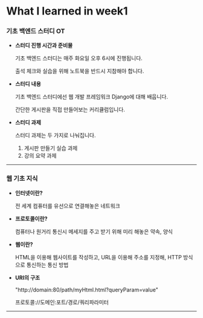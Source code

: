 # What I learned in week1

### 기초 백엔드 스터디 OT ###

- **스터디 진행 시간과 준비물**

	기초 백엔드 스터디는 매주 화요일 오후 6시에 진행됩니다.
	
	출석 체크와 실습을 위해 노트북을 반드시 지참해야 합니다.

- **스터디 내용**

	기초 백엔드 스터디에선 웹 개발 프레임워크 Django에 대해 배웁니다.
	
	간단한 게시판을 직접 만들어보는 커리큘럼입니다.
	
- **스터디 과제**
	
	스터디 과제는 두 가지로 나눠집니다.
	
	1. 게시판 만들기 실습 과제
	2. 강의 요약 과제
---
### 웹 기초 지식 ###

- **인터넷이란?**

	전 세계 컴퓨터를 유선으로 연결해놓은 네트워크

- **프로토콜이란?**

	컴퓨터나 원거리 통신시 메세지를 주고 받기 위해 미리 해놓은 약속, 양식
	
- **웹이란?**

	HTML을 이용해 웹사이트를 작성하고,
	URL을 이용해 주소를 지정해,
	HTTP 방식으로 통신하는 통신 방법
	
- **URl의 구조**

	"http://domain:80/path/myHtml.html?queryParam=value"
	
	프로토콜://도메인:포트/경로/쿼리파라미터
-----

